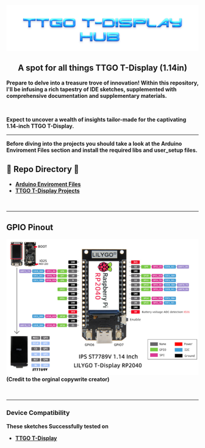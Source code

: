![Header](images/mainheader.png)
<br>

<div align="center">
  
## A spot for all things TTGO T-Display (1.14in)

</div>

<b>Prepare to delve into a treasure trove of innovation! Within this repository, I'll be infusing a rich tapestry of IDE sketches, supplemented with comprehensive documentation and supplementary materials. 

<br>

Expect to uncover a wealth of insights tailor-made for the captivating 1.14-inch TTGO T-Display.

---

Before diving into the projects you should take a look at the Arduino Enviroment Files section and install the required libs and user_setup files.

## 📁 Repo Directory 📁

- <a href=https://github.com/ATOMNFT/ESP32-TTGO-T-Display-Hub/tree/main/Arduino%20Files>Arduino Enviroment Files</a>
- <a href=https://github.com/ATOMNFT/ESP32-TTGO-T-Display-Hub/tree/main/Projects>TTGO T-Display Projects</a>

<br>

---

## GPIO Pinout

![GPIO](images/gpio.jpg)
(Credit to the orginal copywrite creator)


<br>

---
  
### Device Compatibility

These sketches Successfully tested on
- [TTGO T-Display](https://www.aliexpress.us/item/3256805784238887.html?spm=a2g0o.order_list.order_list_main.17.1ecc1802gBNP2R&gatewayAdapt=glo2usa)

